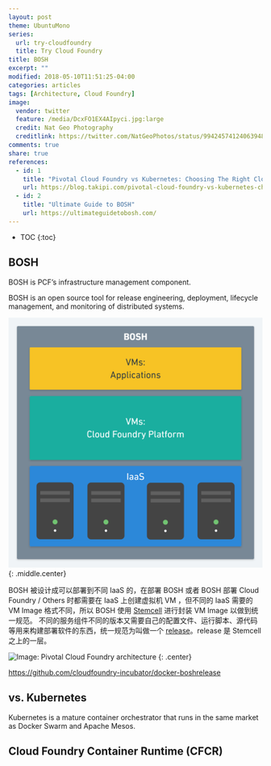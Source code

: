 ```yaml
---
layout: post
theme: UbuntuMono
series:
  url: try-cloudfoundry
  title: Try Cloud Foundry
title: BOSH
excerpt: ""
modified: 2018-05-10T11:51:25-04:00
categories: articles
tags: [Architecture, Cloud Foundry]
image:
  vendor: twitter
  feature: /media/DcxFO1EX4AIpyci.jpg:large
  credit: Nat Geo Photography‏
  creditlink: https://twitter.com/NatGeoPhotos/status/994245741240639488
comments: true
share: true
references:
  - id: 1
    title: "Pivotal Cloud Foundry vs Kubernetes: Choosing The Right Cloud-Native Application Deployment Platform"
    url: https://blog.takipi.com/pivotal-cloud-foundry-vs-kubernetes-choosing-the-right-cloud-native-application-deployment-platform/
  - id: 2
    title: "Ultimate Guide to BOSH"
    url: https://ultimateguidetobosh.com/
---
```


* TOC
{:toc}

## BOSH
BOSH is PCF’s infrastructure management component.

BOSH is an open source tool for release engineering, deployment, lifecycle management, and monitoring of distributed systems.

![Image: Cloud Foundry BOSH CF Architecture](/images/cloud/cf/cloudfoundry-bosh-cloudfoundry-architecture.png "Cloud Foundry BOSH CF Architecture")
{: .middle.center}

BOSH 被设计成可以部署到不同 IaaS 的，在部署 BOSH 或者 BOSH 部署 Cloud Foundry / Others 时都需要在 IaaS 上创建虚拟机 VM ，但不同的 IaaS 需要的 VM Image 格式不同，所以 BOSH 使用 [Stemcell][bosh-stemcell] 进行封装 VM Image 以做到统一规范。
不同的服务组件不同的版本又需要自己的配置文件、运行脚本、源代码等用来构建部署软件的东西，统一规范为叫做一个 [release][bosh-release]。release 是 Stemcell 之上的一层。

![Image: Pivotal Cloud Foundry architecture](https://384uqqh5pka2ma24ild282mv-wpengine.netdna-ssl.com/wp-content/uploads/2017/12/pcf-commercialization-1.png "Pivotal Cloud Foundry architecture")
{: .center}


https://github.com/cloudfoundry-incubator/docker-boshrelease

## vs. Kubernetes
Kubernetes is a mature container orchestrator that runs in the same market as Docker Swarm and Apache Mesos.

## Cloud Foundry Container Runtime (CFCR)




[bosh-release]:https://bosh.io/docs/release/
[bosh-stemcell]:https://bosh.io/docs/stemcell/
